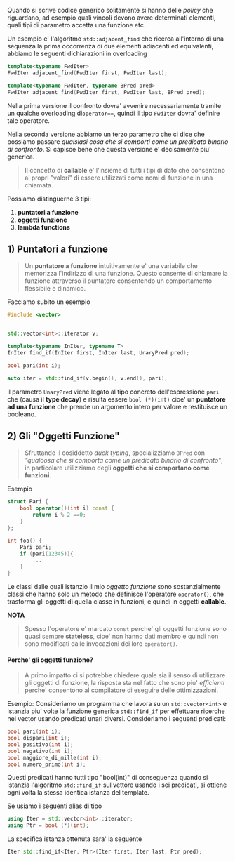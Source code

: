 Quando si scrive codice generico solitamente si hanno delle *policy* che riguardano, ad esempio quali vincoli devono avere determinati elementi, quali tipi di parametro accetta una funzione etc.

Un esempio e' l'algoritmo `std::adjacent_find` che ricerca all'interno di una sequenza la prima occorrenza di due elementi adiacenti ed equivalenti, abbiamo le seguenti dichiarazioni in overloading
```cpp
template<typename FwdIter>
FwdIter adjacent_find(FwdIter first, FwdIter last);

template<typename FwdIter, typename BPred pred>
FwdIter adjacent_find(FwdIter first, FwdIter last, BPred pred);
```
Nella prima versione il confronto dovra' avvenire necessariamente tramite un qualche overloading di`operator==`, quindi il tipo `FwdIter` dovra' definire tale operatore.

Nella seconda versione abbiamo un terzo parametro che ci dice che possiamo passare *qualsiasi cosa che si comporti come un predicato binario di confronto*.
Si capisce bene che questa versione e' decisamente piu' generica.

>Il concetto di **callable** e' l'insieme di tutti i tipi di dato che consentono ai propri "valori" di essere utilizzati come nomi di funzione in una chiamata.

Possiamo distinguerne 3 tipi:
1. **puntatori a funzione**
2. **oggetti funzione**
3. **lambda functions**

## 1) Puntatori a funzione
>Un **puntatore a funzione** intuitivamente e' una variabile che memorizza l'indirizzo di una funzione. Questo consente di chiamare la funzione attraverso il puntatore consentendo un comportamento flessibile e dinamico.

Facciamo subito un esempio
```cpp
#include <vector>


std::vector<int>::iterator v;

template<typename InIter, typename T>
InIter find_if(InIter first, InIter last, UnaryPred pred);

bool pari(int i);

auto iter = std::find_if(v.begin(), v.end(), pari);

```
il parametro `UnaryPred` viene legato al tipo concreto dell'espressione `pari` che (causa il **type decay**) e risulta essere `bool (*)(int)` cioe' un **puntatore ad una funzione** che prende un argomento intero per valore e restituisce un booleano.

## 2) Gli "Oggetti Funzione"
>Sfruttando il cosiddetto *duck typing*, specializziamo `BPred` con *"qualcosa che si comporta come un predicato binario di confronto"*, in particolare utilizziamo degli **oggetti che si comportano come funzioni**.

Esempio
```cpp
struct Pari {
	bool operator()(int i) const {
		return i % 2 ==0;
	}
};

int foo() {
	Pari pari;
	if (pari(12345)){
		...
	}
}

```

Le classi dalle quali istanzio il mio *oggetto funzione* sono sostanzialmente classi che hanno solo un metodo che definisce l'operatore `operator()`, che trasforma gli oggetti di quella classe in funzioni, e quindi in oggetti **callable**.

**NOTA**
>Spesso l'operatore e' marcato `const` perche' gli oggetti funzione sono quasi sempre **stateless**, cioe' non hanno dati membro e quindi non sono modificati dalle invocazioni dei loro `operator()`.

#### Perche' gli oggetti funzione?
>A primo impatto ci si potrebbe chiedere quale sia il senso di utilizzare gli oggetti di funzione, la risposta sta nel fatto che sono piu' *efficienti* perche' consentono al compilatore di eseguire delle ottimizzazioni.

Esempio:
Consideriamo un programma che lavora su un `std::vector<int>` e istanzia piu' volte la funzione generica `std::find_if` per effettuare ricerche nel vector usando predicati unari diversi. Consideriamo i seguenti predicati:
```cpp
bool pari(int i);
bool dispari(int i);
bool positivo(int i);
bool negativo(int i);
bool maggiore_di_mille(int i);
bool numero_primo(int i);
```
Questi predicati hanno tutti tipo "bool(int)" di conseguenza quando si istanzia l'algoritmo `std::find_if` sul vettore usando i sei predicati, si ottiene ogni volta la stessa identica istanza del template.

Se usiamo i seguenti alias di tipo
```cpp
using Iter = std::vector<int>::iterator;
using Ptr = bool (*)(int);
```
La specifica istanza ottenuta sara' la seguente
```cpp
Iter std::find_if<Iter, Ptr>(Iter first, Iter last, Ptr pred);
```
